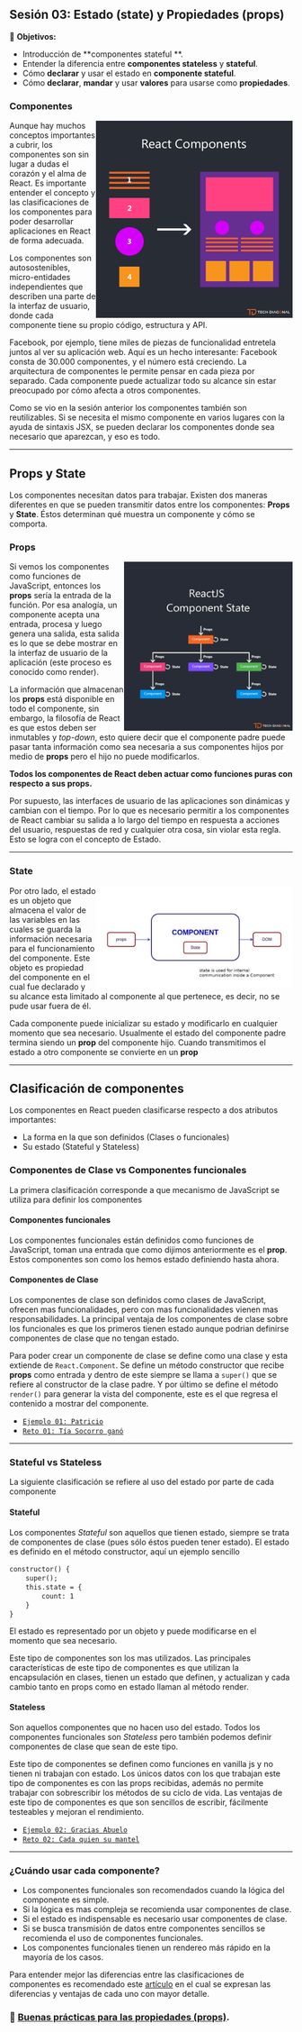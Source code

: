 ## Sesión 03: Estado (state) y Propiedades (props)

🎯 **Objetivos:**

+ Introducción de **componentes stateful **.
+ Entender la diferencia entre **componentes stateless** y **stateful**.
+ Cómo **declarar** y usar el estado en **componente stateful**.
+ Cómo **declarar**, **mandar** y usar **valores** para usarse como **propiedades**.
<!-- + Entender el **virtual DOM**. -->

<!-- ### Secciones:

## 🛠 Prework

**Objetivos:**

+ Saber que son las **Props (Propiedades)**
+ Conocer que es el **Estado (State)**
+ Saber que es **this.state**

**¿Qué son las Props (Propiedades)?**

Las propiedades son la manera que tienen los componentes de React de comunicarse entre sí...[`leer mas`](Prework)
 -->

### Componentes

<img src="img/components.jpg" align="right"  width="350"> 

Aunque hay muchos conceptos importantes a cubrir, los componentes son sin lugar a dudas el corazón y el alma de React. Es importante entender el concepto y las clasificaciones de los componentes para poder desarrollar aplicaciones en React de forma adecuada.

Los componentes son autosostenibles, micro-entidades independientes que describen una parte de la interfaz de usuario, donde cada componente tiene su propio código, estructura y API.

Facebook, por ejemplo, tiene miles de piezas de funcionalidad entretela juntos al ver su aplicación web. Aquí es un hecho interesante: Facebook consta de 30.000 componentes, y el número está creciendo. La arquitectura de componentes le permite pensar en cada pieza por separado. Cada componente puede actualizar todo su alcance sin estar preocupado por cómo afecta a otros componentes.

Como se vio en la sesión anterior los componentes también son reutilizables. Si se necesita el mismo componente en varios lugares con la ayuda de sintaxis JSX, se pueden declarar los componentes donde sea necesario que aparezcan, y eso es todo.



---

## Props y State

Los componentes necesitan datos para trabajar. Existen dos maneras diferentes en que se pueden transmitir datos entre los componentes: <b>Props</b> y <b>State</b>. Éstos determinan qué muestra un componente y cómo se comporta.

### Props

<img src="img/props.jpg" align="right"  width="300"> 

Si vemos los componentes como funciones de JavaScript, entonces los <b>props</b> sería la entrada de la función. Por esa analogía, un componente acepta una entrada, procesa y luego genera una salida, esta salida es lo que se debe mostrar en la interfaz de usuario de la aplicación (este proceso es conocido como render).

La información que almacenan los <b>props</b> está disponible en todo el componente, sin embargo, la filosofía de React es que estos deben ser inmutables y *top-down*, esto quiere decir que el componente padre puede pasar tanta información como sea necesaria a sus componentes hijos por medio de <b>props</b> pero el hijo no puede modificarlos. 

<b>Todos los componentes de React deben actuar como funciones puras con respecto a sus props.</b>

Por supuesto, las interfaces de usuario de las aplicaciones son dinámicas y cambian con el tiempo. Por lo que es necesario permitir a los componentes de React cambiar su salida a lo largo del tiempo en respuesta a acciones del usuario, respuestas de red y cualquier otra cosa, sin violar esta regla. Esto se logra con el concepto de Estado.

 --- 

### State

<img src="img/state.jpg" align="right"  width="350"> 

Por otro lado, el estado es un objeto que almacena el valor de las variables en las cuales se guarda la información necesaria para el funcionamiento del componente. Este objeto es propiedad del componente en el cual fue declarado y su alcance esta limitado al componente al que pertenece, es decir, no se pude usar fuera de él.

Cada componente puede inicializar su estado y modificarlo en cualquier momento que sea necesario. Usualmente el estado del componente padre termina siendo un <b>prop</b> del componente hijo. Cuando transmitimos el estado a otro componente se convierte en un <b>prop</b>

---

## Clasificación de componentes

Los componentes en React pueden clasificarse respecto a dos atributos importantes: 

- La forma en la que son definidos (Clases o funcionales)
- Su estado (Stateful y Stateless)

### Componentes de Clase vs Componentes funcionales

La primera clasificación corresponde a que mecanismo de JavaScript se utiliza para definir los componentes

#### Componentes funcionales

Los componentes funcionales están definidos como funciones de JavaScript, toman una entrada que como dijimos anteriormente es el <b>prop</b>. Estos componentes son como los hemos estado definiendo hasta ahora.

#### Componentes de Clase

Los componentes de clase son definidos como clases de JavaScript, ofrecen mas funcionalidades, pero con mas funcionalidades vienen mas responsabilidades. La principal ventaja de los componentes de clase sobre los funcionales es que los primeros tienen estado aunque podrian definirse componentes de clase que no tengan estado.

Para poder crear un componente de clase se define como una clase y esta extiende de `React.Component`. Se define un método constructor que recibe <b>props</b> como entrada y dentro de este siempre se llama a `super()` que se refiere al constructor de la clase padre. Y por último se define el método `render()` para generar la vista del componente, este es el que regresa el contenido a mostrar del componente.

+ [`Ejemplo 01: Patricio`](Ejemplo-01/Readme.md)
+ [`Reto 01: Tía Socorro ganó`](Reto-01/Readme.md)

---

### Stateful vs Stateless

La siguiente clasificación se refiere al uso del estado por parte de cada componente

#### Stateful 

Los componentes *Stateful* son aquellos que tienen estado, siempre se trata de componentes de clase (pues sólo éstos pueden tener estado). El estado es definido en el método constructor, aquí un ejemplo sencillo 

	constructor() {
	    super();
	    this.state = {
	    	count: 1
	    }
  	}

El estado es representado por un objeto y puede modificarse en el momento que sea necesario.

Este tipo de componentes son los mas utilizados. Las principales características de este tipo de componentes es que utilizan la encapsulación en clases, tienen un estado que definen, y actualizan y cada cambio tanto en props como en estado llaman al método render.

#### Stateless

Son aquellos componentes que no hacen uso del estado. Todos los componentes funcionales son *Stateless* pero también podemos definir componentes de clase que sean de este tipo.

Este tipo de componentes se definen como funciones en vanilla js y no tienen ni trabajan con estado. Los únicos datos con los que trabajan este tipo de componentes es con las props recibidas, además no permite trabajar con sobrescribir los métodos de su ciclo de vida. Las ventajas de este tipo de componentes es que son sencillos de escribir, fácilmente testeables y mejoran el rendimiento.

+ [`Ejemplo 02: Gracias Abuelo`](Ejemplo-02/Readme.md)
+ [`Reto 02: Cada quien su mantel`](Reto-02/Readme.md)

---

### ¿Cuándo usar cada componente?

- Los componentes funcionales son recomendados cuando la lógica del componente es simple.
- Si la lógica es mas compleja se recomienda usar componentes de clase.
- Si el estado es indispensable es necesario usar componentes de clase.
- Si se busca transmisión de datos entre componentes sencillos se recomienda el uso de componentes funcionales.
- Los componentes funcionales tienen un rendereo más rápido en la mayoría de los casos.

Para entender mejor las diferencias entre las clasificaciones de componentes es recomendado este <a href="https://hackernoon.com/react-stateless-functional-components-nine-wins-you-might-have-overlooked-997b0d933dbc">artículo</a> en el cual se expresan las diferencias y ventajas de cada uno con mayor detalle.


<!-- ## 🛡 Postwork

**Mejorando el reto cada quien su mantel**...[`leer más`](Postwork/)

## ⚛  ORGANIZACION DE LA CLASE 
+ Componentes stateless (funcionales) VS stateful (clase).
+ Conversión de stateless a stateful y viceversa.
+ Cuándo y porqué usar cada componente.
+ Declaración y utilización de estado (state).
+ Declaración y utilización de propiedades (props) en los 2 tipos de componente
+ Buenas prácticas de propiedades (librería prop-types). -->

### 🎩 [Buenas prácticas para las propiedades (props)](../BuenasPracticas/PropTypes/Readme.md).
